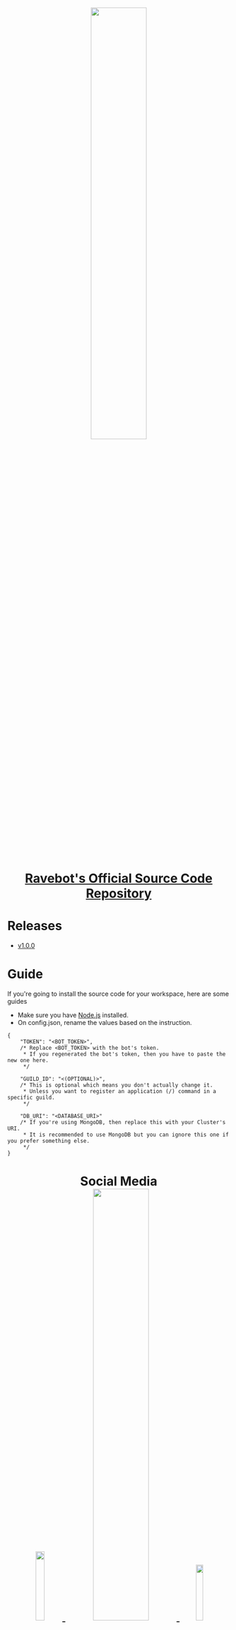 <h1 align="center">
  <b>
    <img src="https://cdn.discordapp.com/attachments/880382867283247124/985888398533361674/sticker_1622513385543.png" width="50%" height="50%">
    <br>
    <a href="https://github.com/EnHawk/Ravebot">Ravebot's Official Source Code Repository</a>
  </b>
</h1>

# Releases
* [v1.0.0](https://github.com/EnHawk/Ravebot/releases/tag/v1.0.0)

# Guide
If you're going to install the source code for your workspace, here are some guides
* Make sure you have [Node.js](https://nodejs.org) installed.
* On config.json, rename the values based on the instruction.
```jsonc
{
    "TOKEN": "<BOT_TOKEN>",
    /* Replace <BOT_TOKEN> with the bot's token.
     * If you regenerated the bot's token, then you have to paste the new one here.
     */

    "GUILD_ID": "<(OPTIONAL)>",
    /* This is optional which means you don't actually change it.
     * Unless you want to register an application (/) command in a specific guild.
     */

    "DB_URI": "<DATABASE_URI>"
    /* If you're using MongoDB, then replace this with your Cluster's URI.
     * It is recommended to use MongoDB but you can ignore this one if you prefer something else.
     */
}
```

<h1 align="center">
  Social Media
  <br>
  <a href="https://discord.gg/d4MvgAAx7B">
    <img src="https://cdn.discordapp.com/attachments/819019531438522369/1049321471127863306/discord-mark-blue.png" width="20%" height="20%">
  </a>

  <a href="https://www.youtube.com/@ravemongaming">
    <img src="https://cdn.discordapp.com/attachments/819019531438522369/1049321966483542016/youtube-logo.png" width="50%" height="50%">
  </a>

  <a href="https://twitter.com/RavemonGaming">
    <img src="https://cdn.discordapp.com/attachments/819019531438522369/1049321470838448190/Twitter-logo.png" width="18%" height="18%">
  </a>
</h1>
